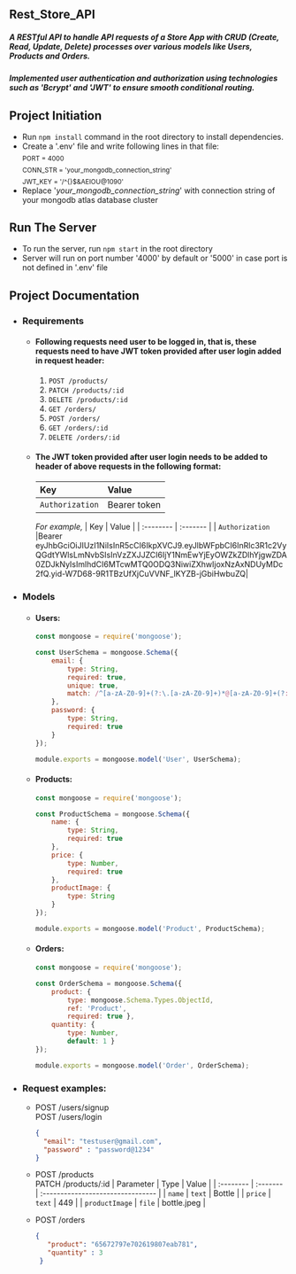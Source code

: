 ## Rest_Store_API
##### ***A RESTful API to handle API requests of a Store App with CRUD (Create, Read, Update, Delete) processes over various models like Users, Products and Orders.***
##### ***Implemented user authentication and authorization using technologies such as 'Bcrypt' and 'JWT' to ensure smooth conditional routing.***

## Project Initiation
- Run ```npm install``` command in the root directory to install dependencies.
- Create a '.env' file and write following lines in that file: <br>
  <sub>PORT = 4000</sub> <br>
  <sub>CONN_STR = 'your_mongodb_connection_string'</sub> <br>
  <sub>JWT_KEY = '/^{}$&AEIOU@1090'</sub>
- Replace '_your_mongodb_connection_string_' with connection string of your mongodb atlas database cluster

## Run The Server
- To run the server, run ```npm start``` in the root directory
- Server will run on port number '4000' by default or '5000' in case port is not defined in '.env' file

## Project Documentation
- ### Requirements
  - #### Following requests need user to be logged in, that is, these requests need to have JWT token provided after user login added in request header: <br>
    1. ```POST /products/```
    2. ```PATCH /products/:id```
    3. ```DELETE /products/:id```
    4. ```GET /orders/```
    5. ```POST /orders/```
    6. ```GET /orders/:id```
    7. ```DELETE /orders/:id```
  - #### The JWT token provided after user login needs to be added to header of above requests in the following format: <br>
      | Key | Value     |
      | :-------- | :------- |
      | `Authorization`      | Bearer token |

    _For example,_
    | Key | Value     |
    | :-------- | :------- |
    | `Authorization`      |Bearer eyJhbGciOiJIUzI1NiIsInR5cCI6IkpXVCJ9.eyJlbWFpbCI6InRlc3R1c2VyQGdtYWlsLmNvbSIsInVzZXJJZCI6IjY1NmEwYjEyOWZkZDlhYjgwZDA0ZDJkNyIsImlhdCI6MTcwMTQ0ODQ3NiwiZXhwIjoxNzAxNDUyMDc2fQ.yid-W7D68-9R1TBzUfXjCuVVNF_lKYZB-jGbiHwbuZQ|
   
- ### Models
  - #### Users:
    ```javascript
    const mongoose = require('mongoose');

    const UserSchema = mongoose.Schema({
        email: {
            type: String,
            required: true,
            unique: true,
            match: /^[a-zA-Z0-9]+(?:\.[a-zA-Z0-9]+)*@[a-zA-Z0-9]+(?:\.[a-zA-Z0-9]+)*$/
        },
        password: {
            type: String,
            required: true
        }
    });
    
    module.exports = mongoose.model('User', UserSchema);
    ```

  - #### Products:
    ```javascript
    const mongoose = require('mongoose');

    const ProductSchema = mongoose.Schema({
        name: {
            type: String,
            required: true
        },
        price: {
            type: Number,
            required: true
        },
        productImage: {
            type: String
        }
    });
    
    module.exports = mongoose.model('Product', ProductSchema);
    ```

  - #### Orders:
    ```javascript
    const mongoose = require('mongoose');

    const OrderSchema = mongoose.Schema({
        product: { 
            type: mongoose.Schema.Types.ObjectId, 
            ref: 'Product',
            required: true },
        quantity: { 
            type: Number, 
            default: 1 }
    });
    
    module.exports = mongoose.model('Order', OrderSchema);
    ```

- ### Request examples: <br>
  - POST /users/signup <br>
    POST /users/login
       ```json
       {
         "email": "testuser@gmail.com",
         "password" : "password@1234"
       }
       ```
  - POST /products <br>
    PATCH /products/:id
      | Parameter | Type     | Value                       |
      | :-------- | :------- | :-------------------------------- |
      | `name`      | `text` | Bottle |
      | `price`      | `text` | 449 |
      | `productImage`      | `file` | bottle.jpeg |

  - POST /orders
      ```json
      {
         "product": "65672797e702619807eab781",
         "quantity" : 3
       }
       ```
   
